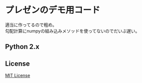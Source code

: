 # プレゼンのデモ用コード
適当に作ってるので粗め。  
勾配計算にnumpyの組み込みメソッドを使ってないのでだいぶ遅い。  

## Python 2.x

## License
[MIT License](https://spdx.org/licenses/MIT)